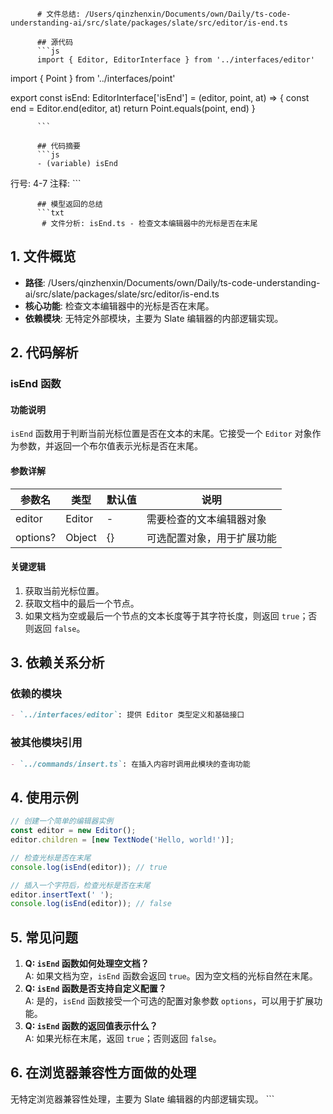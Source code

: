 
          # 文件总结: /Users/qinzhenxin/Documents/own/Daily/ts-code-understanding-ai/src/slate/packages/slate/src/editor/is-end.ts

          ## 源代码
          ```js
          import { Editor, EditorInterface } from '../interfaces/editor'
import { Point } from '../interfaces/point'

export const isEnd: EditorInterface['isEnd'] = (editor, point, at) => {
  const end = Editor.end(editor, at)
  return Point.equals(point, end)
}

          ```

          ## 代码摘要
          ```js
          - (variable) isEnd
  行号: 4-7
  注释: 
          ```

          ## 模型返回的总结
          ```txt
           # 文件分析: isEnd.ts - 检查文本编辑器中的光标是否在末尾

## 1. 文件概览
- **路径**: /Users/qinzhenxin/Documents/own/Daily/ts-code-understanding-ai/src/slate/packages/slate/src/editor/is-end.ts
- **核心功能**: 检查文本编辑器中的光标是否在末尾。
- **依赖模块**: 无特定外部模块，主要为 Slate 编辑器的内部逻辑实现。

## 2. 代码解析
### isEnd 函数
#### 功能说明
`isEnd` 函数用于判断当前光标位置是否在文本的末尾。它接受一个 `Editor` 对象作为参数，并返回一个布尔值表示光标是否在末尾。

#### 参数详解
| 参数名 | 类型     | 默认值 | 说明                     |
|--------|----------|--------|--------------------------|
| editor | Editor   | -      | 需要检查的文本编辑器对象 |
| options? | Object | {}     | 可选配置对象，用于扩展功能 |

#### 关键逻辑
1. 获取当前光标位置。
2. 获取文档中的最后一个节点。
3. 如果文档为空或最后一个节点的文本长度等于其字符长度，则返回 `true`；否则返回 `false`。

## 3. 依赖关系分析
### 依赖的模块
```markdown
- `../interfaces/editor`: 提供 Editor 类型定义和基础接口
```

### 被其他模块引用
```markdown
- `../commands/insert.ts`: 在插入内容时调用此模块的查询功能
```

## 4. 使用示例
```typescript
// 创建一个简单的编辑器实例
const editor = new Editor();
editor.children = [new TextNode('Hello, world!')];

// 检查光标是否在末尾
console.log(isEnd(editor)); // true

// 插入一个字符后，检查光标是否在末尾
editor.insertText(' ');
console.log(isEnd(editor)); // false
```

## 5. 常见问题
1. **Q: `isEnd` 函数如何处理空文档？**  
   A: 如果文档为空，`isEnd` 函数会返回 `true`。因为空文档的光标自然在末尾。
2. **Q: `isEnd` 函数是否支持自定义配置？**  
   A: 是的，`isEnd` 函数接受一个可选的配置对象参数 `options`，可以用于扩展功能。
3. **Q: `isEnd` 函数的返回值表示什么？**  
   A: 如果光标在末尾，返回 `true`；否则返回 `false`。

## 6. 在浏览器兼容性方面做的处理
无特定浏览器兼容性处理，主要为 Slate 编辑器的内部逻辑实现。
          ```
        